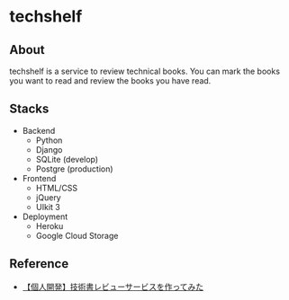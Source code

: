 # techshelf

## About

techshelf is a service to review technical books. You can mark the books you want to read and review the books you have read.

## Stacks

- Backend
  - Python
  - Django
  - SQLite (develop)
  - Postgre (production)
- Frontend
  - HTML/CSS
  - jQuery
  - UIkit 3
- Deployment
  - Heroku
  - Google Cloud Storage

## Reference

- [【個人開発】技術書レビューサービスを作ってみた](https://qrunch.net/@skyloken/entries/hxSpOngQmkSprDRg?ref=qrunch)
